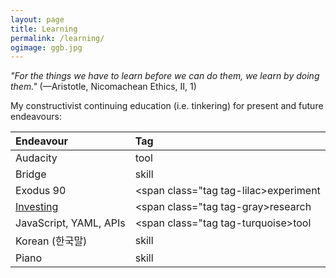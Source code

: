 ```yaml
---
layout: page
title: Learning
permalink: /learning/
ogimage: ggb.jpg
---
```

*"For the things we have to learn before we can do them, we learn by doing them."* (—Aristotle, Nicomachean Ethics, II, 1)

My constructivist continuing education (i.e. tinkering) for present and future endeavours:

| Endeavour | Tag |
| :--- | :--- |
| Audacity | <span class="tag tag-turquoise">tool</span>
| Bridge | <span class="tag tag-yellow">skill</span>
| Exodus 90 | <span class="tag tag-lilac>experiment</span> |
| <a href="/investments/">Investing</a> | <span class="tag tag-gray>research</span>
| JavaScript, YAML, APIs | <span class="tag tag-turquoise>tool</span>
| Korean (한국말) | <span class="tag tag-yellow">skill</span>
| Piano | <span class="tag tag-yellow">skill</span>
